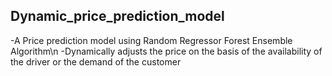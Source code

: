 ## Dynamic_price_prediction_model
-A Price prediction model using Random Regressor Forest Ensemble Algorithm\n
-Dynamically adjusts the price on the basis of the availability of the driver or the demand of the customer
